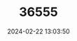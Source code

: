 ---
title: "36555"
category: "Abarema killipii"
draft: false
date: 2024-02-22 13:03:50
languages:
  Spanish; Castilian: ["Chocho Azul"]
---